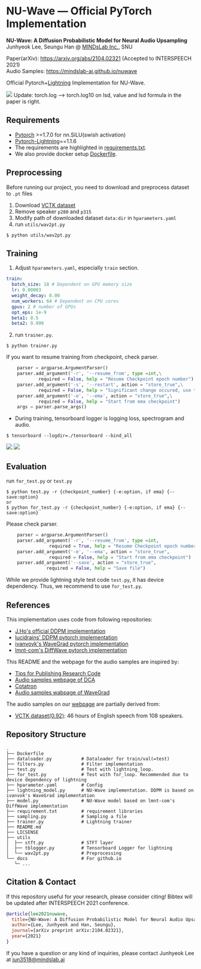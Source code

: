 # NU-Wave &mdash; Official PyTorch Implementation

**NU-Wave: A Diffusion Probabilistic Model for Neural Audio Upsampling**<br>
Junhyeok Lee, Seungu Han @ [MINDsLab Inc.](https://github.com/mindslab-ai), SNU

Paper(arXiv): https://arxiv.org/abs/2104.02321 (Accepted to INTERSPEECH 2021)<br>
Audio Samples: https://mindslab-ai.github.io/nuwave<br>

Official Pytorch+[Lightning](https://github.com/PyTorchLightning/pytorch-lightning) Implementation for NU-Wave.<br>

![](./docs/sampling.gif)
Update: torch.log --> torch.log10 on lsd, value and lsd formula in the paper is right.<br>


## Requirements
- [Pytorch](https://pytorch.org/) >=1.7.0 for nn.SiLU(swish activation)<br>
- [Pytorch-Lightning](https://github.com/PyTorchLightning/pytorch-lightning)==1.1.6<br>
- The requirements are highlighted in [requirements.txt](./requirements.txt).<br>
- We also provide docker setup [Dockerfile](./Dockerfile).<br>

## Preprocessing
Before running our project, you need to download and preprocess dataset to `.pt` files
1. Download [VCTK dataset](https://datashare.ed.ac.uk/handle/10283/3443)
2. Remove speaker `p280` and `p315`
3. Modify path of downloaded dataset `data:dir` in `hparameters.yaml`
4. run `utils/wav2pt.py`
```shell script
$ python utils/wav2pt.py
```

## Training
1. Adjust `hparameters.yaml`, especially `train` section.
```yaml
train:
  batch_size: 18 # Dependent on GPU memory size
  lr: 0.00003
  weight_decay: 0.00
  num_workers: 64 # Dependent on CPU cores
  gpus: 2 # number of GPUs
  opt_eps: 1e-9
  beta1: 0.5
  beta2: 0.999
```
2. run `trainer.py`.
```shell script
$ python trainer.py
```
If you want to resume training from checkpoint, check parser.
```python
    parser = argparse.ArgumentParser()
    parser.add_argument('-r', '--resume_from', type =int,\
            required = False, help = "Resume Checkpoint epoch number")
    parser.add_argument('-s', '--restart', action = "store_true",\
            required = False, help = "Significant change occured, use this")
    parser.add_argument('-e', '--ema', action = "store_true",\
            required = False, help = "Start from ema checkpoint")
    args = parser.parse_args()
```
- During training, tensorboard logger is logging loss, spectrogram and audio.
```shell script
$ tensorboard --logdir=./tensorboard --bind_all
```
![](./docs/images/loss.png)
![](./docs/images/spec.png)

## Evaluation
run `for_test.py` or `test.py`
```shell script
$ python test.py -r {checkpoint_number} {-e:option, if ema} {--save:option}
or
$ python for_test.py -r {checkpoint_number} {-e:option, if ema} {--save:option}
```
Please check parser.
```python
    parser = argparse.ArgumentParser()
    parser.add_argument('-r', '--resume_from', type =int,
                required = True, help = "Resume Checkpoint epoch number")
    parser.add_argument('-e', '--ema', action = "store_true",
                required = False, help = "Start from ema checkpoint")
    parser.add_argument('--save', action = "store_true",
               required = False, help = "Save file")
```
While we provide lightning style test code `test.py`, it has device dependency. 
Thus, we recommend to use `for_test.py`.

## References
This implementation uses code from following repositories:
- [J.Ho's official DDPM implementation](https://github.com/hojonathanho/diffusion)
- [lucidrains' DDPM pytorch implementation](https://github.com/lucidrains/denoising-diffusion-pytorch)
- [ivanvovk's WaveGrad pytorch implementation](https://github.com/ivanvovk/WaveGrad)
- [lmnt-com's DiffWave pytorch implementation](https://github.com/lmnt-com/diffwave)

This README and the webpage for the audio samples are inspired by:
- [Tips for Publishing Research Code](https://github.com/paperswithcode/releasing-research-code)
- [Audio samples webpage of DCA](https://google.github.io/tacotron/publications/location_relative_attention/)
- [Cotatron](https://github.com/mindslab-ai/cotatron/)
- [Audio samples wabpage of WaveGrad](https://wavegrad.github.io)

The audio samples on our [webpage](https://mindslab-ai.github.io/nuwave/) are partially derived from:
- [VCTK dataset(0.92)](https://datashare.ed.ac.uk/handle/10283/3443): 46 hours of English speech from 108 speakers.

## Repository Structure
```
.
├── Dockerfile
├── dataloader.py           # Dataloader for train/val(=test)
├── filters.py              # Filter implementation
├── test.py                 # Test with lightning_loop.
├── for_test.py             # Test with for_loop. Recommended due to device dependency of lightning
├── hparameter.yaml         # Config
├── lightning_model.py      # NU-Wave implementation. DDPM is based on ivanvok's WaveGrad implementation
├── model.py                # NU-Wave model based on lmnt-com's DiffWave implementation
├── requirement.txt         # requirement libraries
├── sampling.py             # Sampling a file
├── trainer.py              # Lightning trainer
├── README.md           
├── LICSENSE
├── utils
│  ├── stft.py              # STFT layer
│  ├── tblogger.py          # Tensorboard Logger for lightning
│  └── wav2pt.py            # Preprocessing
└── docs                    # For github.io
   └─ ...
```

## Citation & Contact
If this repository useful for your research, please consider citing!
Bibtex will be updated after INTERSPEECH 2021 conference.
```bib
@article{lee2021nuwave,
  title={NU-Wave: A Diffusion Probabilistic Model for Neural Audio Upsampling},
  author={Lee, Junhyeok and Han, Seungu},
  journal={arXiv preprint arXiv:2104.02321},
  year={2021}
}
```
If you have a question or any kind of inquiries, please contact Junhyeok Lee at [jun3518@mindslab.ai](mailto:jun3518@mindslab.ai)
